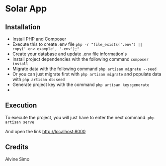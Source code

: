# Solar App

## Installation
- Install PHP and Composer
- Execute this to create .env file `php -r "file_exists('.env') || copy('.env.example', '.env');"`
- Create your database and update .env file information's
- Install project dependencies with the following command `composer install` 
- Migrate data with the following command `php artisan migrate --seed`
- Or you can just migrate first with `php artisan migrate` and populate data with `php artisan db:seed`
- Generate project key with the command `php artisan key:generate`
- 


## Execution

To execute the project, you will just have to enter the next command: `php artisan serve`

And open the link [http://localhost:8000](http://localhost:8000)


## Credits

Alvine Simo

